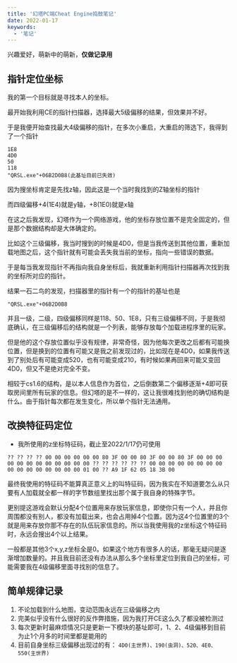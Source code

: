 ```yaml
---
title: '幻塔PC端Cheat Engine捣鼓笔记'
date: 2022-01-17
keywords:
  - '笔记'
---
```


兴趣爱好，萌新中的萌新，**仅做记录用**

<!--more-->

## 指针定位坐标

我的第一个目标就是寻找本人的坐标。

最开始我利用CE的指针扫描器，选择最大5级偏移的结果，但效果并不好。

于是我便开始查找最大4级偏移的指针，在多次小重启，大重启的筛选下，我得到了一个指针

```
1E8
4D0
50
118
"QRSL.exe"+06B2D0B8(此基址目前已失效)
```

因为搜坐标肯定是先找z轴，因此这是一个当时我找到的Z轴坐标的指针

而四级偏移+4(1E4)就是y轴，+8(1E0)就是x轴

在这之后我发现，幻塔作为一个网络游戏，他的坐标存放位置不是完全固定的，但是那个数据结构却是大体确定的。

比如这个三级偏移，我当时搜到的时候是4D0，但是当我传送到其他位置，重新加载地图之后，这个指针就有可能会丢失我当前的坐标，指向一些错误的数据。

于是每当我发现指针不再指向我自身坐标后，我就重新利用指针扫描器再次找到我的坐标所对应的指针。

结果一石二鸟的发现，扫描器里的指针有一个的指针的基址也是

````
"QRSL.exe"+06B2D0B8
````

并且一级，二级，四级偏移同样是118、50、1E8，只有三级偏移不同，于是我彻底确认，在三级偏移后的结构就是一个列表，能够存放每个加载进程序里的玩家。

但是他的这个存放位置似乎没有规律，非常奇怪，因为他每次更改之后都有可能换位置，但是换到的位置有可能又是我之前发现过的，比如现在是4D0，如果我传送到了别处后有可能变成520，也有可能变成210，有时候如果再回来可能又变回4D0，但又不是绝对完全不变。

相较于cs1.6的结构，是以本人信息作为首位，之后倒数第二个偏移逐渐+4即可获取房间里所有玩家的信息。但幻塔的是不一样的，这让我很难找到他的确切结构是什么。由于指针每次都在发生变化，所以单个指针无法通用。

## 改换特征码定位

- 我所使用的z坐标特征码，截止至2022/1/17仍可使用

```
?? ?? ?? ?? 00 00 00 00 00 00 80 3F 00 00 80 3F 00 00 80 3F 00 00 00 00 00 00 00 00 00 00 00 00 ?? ?? ?? ?? ?? ?? 00 00 00 00 00 00 00 00 00 00 00 00 00 00 00 00 01 00 ?? A9 1F 62 05 18 3B 00
```

最终我使用的特征码不能算真正意义上的叫特征码，因为我实在不知道要怎么从只要有人加载就全都一样的字节数组里找出那个属于我自身的特殊字节。

更别提这游戏会默认分配4个位置用来存放玩家信息，即使你只有一个人，并且你周围都没有别人，都没有加载出来，也会占用掉4个位置。因为这4个位置里的3个就是用来存放你那不存在的队伍玩家信息的。所以当我使用我的z坐标这个特征码时，永远会搜出4个以上结果。

一般都是其他3个x,y,z坐标全是0。如果这个地方有很多人的话，那毫无疑问是逐渐增加数量的。并且我目前还没有办法从那么多个坐标里定位到我自己的坐标，可能需要我在4级偏移里面寻找别的信息了。

## 简单规律记录

1. 不论加载到什么地图，变动范围永远在三级偏移之内
2. 完美似乎没有什么很好的反作弊措施，因为我打开CE这么久了都没被检测过
3. 每次更新时最麻烦情况只是更新一下模块的基址即可，1、2、4级偏移到目前为止1个月多的时间里都是能用的
4. 目前自身坐标三级偏移出现过的有：
``4D0(主世界)、190(虫洞)、520、4E0、550(主世界)``
